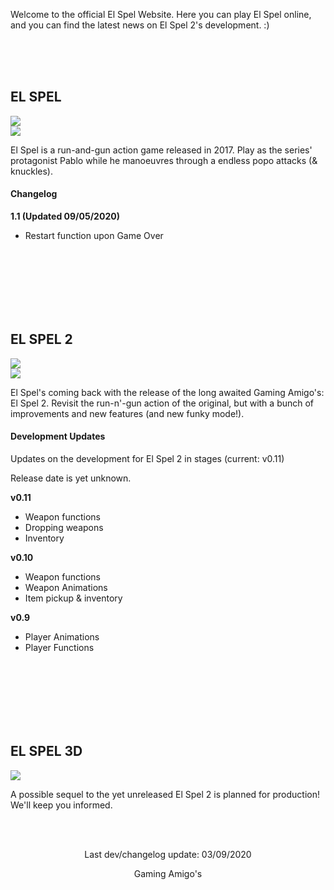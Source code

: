 Welcome to the official El Spel Website. Here you can play El Spel online, and you can find the latest news on El Spel 2's development. :)

<br>
<br>
<br>

## EL SPEL 
<a align="center" href="https://elspel.github.io/1/">
   <img src="https://i.imgur.com/xGS947m.png">
</a>
<br>
<a align="center" href="https://elspel.github.io/1/">
   <img src="https://imgur.com/vqc9PYi.png">
</a>

El Spel is a run-and-gun action game released in 2017. Play as the series' protagonist Pablo while he manoeuvres through a endless popo attacks (& knuckles).

#### Changelog
**1.1  (Updated 09/05/2020)**

- Restart function upon Game Over

<br>
<br>
<br>
<br>
<br>
<br>

## EL SPEL 2
<a align="center">
   <img src="https://imgur.com/S9YdleY.png">
</a>
<br>
<a align="center">
   <img src="https://imgur.com/oWo9pqs.png">
</a>

El Spel's coming back with the release of the long awaited Gaming Amigo's: El Spel 2. Revisit the run-n'-gun action of the original, but with a bunch of improvements and new features (and new funky mode!).

#### Development Updates
Updates on the development for El Spel 2 in stages (current: v0.11)

Release date is yet unknown.

**v0.11**
- Weapon functions
- Dropping weapons
- Inventory

**v0.10**
- Weapon functions
- Weapon Animations
- Item pickup & inventory

**v0.9**
- Player Animations
- Player Functions

<br>
<br>
<br>
<br>
<br>
<br>

## EL SPEL 3D
<a align="center">
   <img src="https://imgur.com/oWo9pqs.png">
</a>

A possible sequel to the yet unreleased El Spel 2 is planned for production! We'll keep you informed.

<br>
<br>

<p align="center">
Last dev/changelog update: 03/09/2020
</p>

<p align="center">
Gaming Amigo's
</p>

